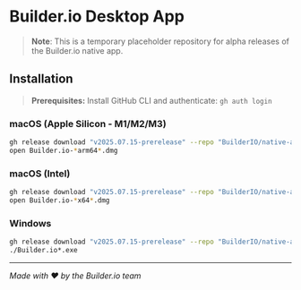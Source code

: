 # Builder.io Desktop App

> **Note**: This is a temporary placeholder repository for alpha releases of the Builder.io native app.

## Installation

> **Prerequisites:** Install GitHub CLI and authenticate: `gh auth login`

### macOS (Apple Silicon - M1/M2/M3)
```bash
gh release download "v2025.07.15-prerelease" --repo "BuilderIO/native-app-distribution" --pattern "*arm64*.dmg"
open Builder.io-*arm64*.dmg
```

### macOS (Intel)
```bash
gh release download "v2025.07.15-prerelease" --repo "BuilderIO/native-app-distribution" --pattern "*x64*.dmg"
open Builder.io-*x64*.dmg
```

### Windows  
```bash
gh release download "v2025.07.15-prerelease" --repo "BuilderIO/native-app-distribution" --pattern "*.exe"
./Builder.io*.exe
```

---

*Made with ❤️ by the Builder.io team*

